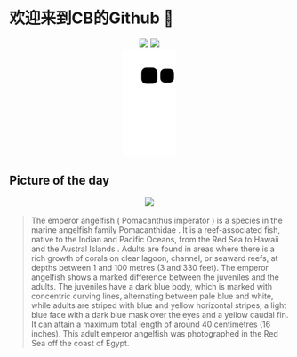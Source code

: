 
# 欢迎来到CB的Github 👋

<div align="center">
  <img height="137px" src="https://github-readme-stats.vercel.app/api?username=SuperCB&show_icons=true&theme=radical" />
  <img height="137px" src="https://github-readme-stats.vercel.app/api/top-langs/?username=SuperCB&hide_title=true&hide_border=true&layout=compact&langs_count=6&text_color=000&icon_color=fff" />
</div>


<div align="center">
    <img src="./contribution-snake/github-contribution-grid-snake.svg" />
</div>



## Picture of the day
<div align="center">
  <img width=400px src="https://upload.wikimedia.org/wikipedia/commons/thumb/c/cf/Pez_%C3%A1ngel_emperador_%28Pomacanthus_imperator%29%2C_mar_Rojo%2C_Egipto%2C_2023-04-17%2C_DD_104.jpg/960px-Pez_%C3%A1ngel_emperador_%28Pomacanthus_imperator%29%2C_mar_Rojo%2C_Egipto%2C_2023-04-17%2C_DD_104.jpg" />
</div>

>The  emperor angelfish  ( Pomacanthus imperator ) is a species in the marine angelfish family  Pomacanthidae . It is a reef-associated fish, native to the Indian and Pacific Oceans, from the  Red Sea  to  Hawaii  and the  Austral Islands . Adults are found in areas where there is a rich growth of corals on clear lagoon, channel, or seaward reefs, at depths between 1 and 100 metres (3 and 330 feet). The emperor angelfish shows a marked difference between the juveniles and the adults. The juveniles have a dark blue body, which is marked with concentric curving lines, alternating between pale blue and white, while adults are striped with blue and yellow horizontal stripes, a light blue face with a dark blue mask over the eyes and a yellow caudal fin. It can attain a maximum total length of around 40 centimetres (16 inches). This adult emperor angelfish was photographed in the Red Sea off the coast of Egypt.


